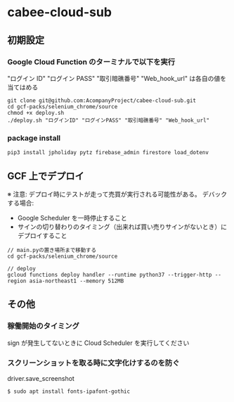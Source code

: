# cabee-cloud-sub

## 初期設定

### Google Cloud Function のターミナルで以下を実行

"ログイン ID" "ログイン PASS" "取引暗礁番号" "Web_hook_url" は各自の値を当てはめる

```
git clone git@github.com:AcompanyProject/cabee-cloud-sub.git
cd gcf-packs/selenium_chrome/source
chmod +x deploy.sh
./deploy.sh "ログインID" "ログインPASS" "取引暗礁番号" "Web_hook_url"
```

### package install

```
pip3 install jpholiday pytz firebase_admin firestore load_dotenv
```

## GCF 上でデプロイ

※ 注意: デプロイ時にテストが走って売買が実行される可能性がある。
デバックする場合:

- Google Scheduler を一時停止すること
- サインの切り替わりのタイミング（出来れば買い売りサインがないとき）にデプロイすること

```
// main.pyの置き場所まで移動する
cd gcf-packs/selenium_chrome/source

// deploy
gcloud functions deploy handler --runtime python37 --trigger-http --region asia-northeast1 --memory 512MB
```

## その他

### 稼働開始のタイミング

sign が発生してないときに Cloud Scheduler を実行してください

### スクリーンショットを取る時に文字化けするのを防ぐ

driver.save_screenshot

```
$ sudo apt install fonts-ipafont-gothic
```
